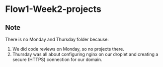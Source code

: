 # Flow1-Week2-projects

## Note
There is no Monday and Thursday folder because:
1) We did code reviews on Monday, so no projects there.
2) Thursday was all about configuring nginx on our droplet and creating a secure (HTTPS) connection for our domain.
